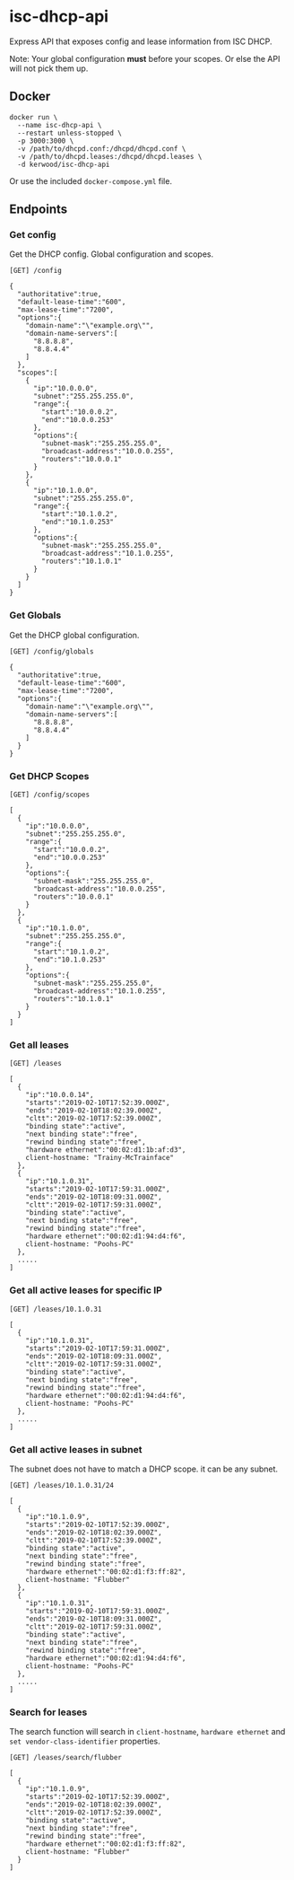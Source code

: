 # isc-dhcp-api
Express API that exposes config and lease information from ISC DHCP.

Note: Your global configuration **must** before your scopes. Or else the API will not pick them up.

## Docker
```
docker run \
  --name isc-dhcp-api \
  --restart unless-stopped \
  -p 3000:3000 \
  -v /path/to/dhcpd.conf:/dhcpd/dhcpd.conf \
  -v /path/to/dhcpd.leases:/dhcpd/dhcpd.leases \
  -d kerwood/isc-dhcp-api
```
Or use the included `docker-compose.yml` file.

## Endpoints
### Get config
Get the DHCP config. Global configuration and scopes.
```
[GET] /config
```
```
{
  "authoritative":true,
  "default-lease-time":"600",
  "max-lease-time":"7200",
  "options":{
    "domain-name":"\"example.org\"",
    "domain-name-servers":[
      "8.8.8.8",
      "8.8.4.4"
    ]
  },
  "scopes":[
    {
      "ip":"10.0.0.0",
      "subnet":"255.255.255.0",
      "range":{
        "start":"10.0.0.2",
        "end":"10.0.0.253"
      },
      "options":{
        "subnet-mask":"255.255.255.0",
        "broadcast-address":"10.0.0.255",
        "routers":"10.0.0.1"
      }
    },
    {
      "ip":"10.1.0.0",
      "subnet":"255.255.255.0",
      "range":{
        "start":"10.1.0.2",
        "end":"10.1.0.253"
      },
      "options":{
        "subnet-mask":"255.255.255.0",
        "broadcast-address":"10.1.0.255",
        "routers":"10.1.0.1"
      }
    }
  ]
}
```
### Get Globals
Get the DHCP global configuration.
```
[GET] /config/globals
```
```
{
  "authoritative":true,
  "default-lease-time":"600",
  "max-lease-time":"7200",
  "options":{
    "domain-name":"\"example.org\"",
    "domain-name-servers":[
      "8.8.8.8",
      "8.8.4.4"
    ]
  }
}
```
### Get DHCP Scopes
```
[GET] /config/scopes
```
```
[
  {
    "ip":"10.0.0.0",
    "subnet":"255.255.255.0",
    "range":{
      "start":"10.0.0.2",
      "end":"10.0.0.253"
    },
    "options":{
      "subnet-mask":"255.255.255.0",
      "broadcast-address":"10.0.0.255",
      "routers":"10.0.0.1"
    }
  },
  {
    "ip":"10.1.0.0",
    "subnet":"255.255.255.0",
    "range":{
      "start":"10.1.0.2",
      "end":"10.1.0.253"
    },
    "options":{
      "subnet-mask":"255.255.255.0",
      "broadcast-address":"10.1.0.255",
      "routers":"10.1.0.1"
    }
  }
]
```
### Get all leases
```
[GET] /leases
```
```
[
  {
    "ip":"10.0.0.14",
    "starts":"2019-02-10T17:52:39.000Z",
    "ends":"2019-02-10T18:02:39.000Z",
    "cltt":"2019-02-10T17:52:39.000Z",
    "binding state":"active",
    "next binding state":"free",
    "rewind binding state":"free",
    "hardware ethernet":"00:02:d1:1b:af:d3",
    client-hostname: "Trainy-McTrainface"
  },
  {
    "ip":"10.1.0.31",
    "starts":"2019-02-10T17:59:31.000Z",
    "ends":"2019-02-10T18:09:31.000Z",
    "cltt":"2019-02-10T17:59:31.000Z",
    "binding state":"active",
    "next binding state":"free",
    "rewind binding state":"free",
    "hardware ethernet":"00:02:d1:94:d4:f6",
    client-hostname: "Poohs-PC"
  },
  .....
]
```
### Get all active leases for specific IP
```
[GET] /leases/10.1.0.31
```
```
[
  {
    "ip":"10.1.0.31",
    "starts":"2019-02-10T17:59:31.000Z",
    "ends":"2019-02-10T18:09:31.000Z",
    "cltt":"2019-02-10T17:59:31.000Z",
    "binding state":"active",
    "next binding state":"free",
    "rewind binding state":"free",
    "hardware ethernet":"00:02:d1:94:d4:f6",
    client-hostname: "Poohs-PC"
  },
  .....
]
```
### Get all active leases in subnet
The subnet does not have to match a DHCP scope. it can be any subnet.
```
[GET] /leases/10.1.0.31/24
```
```
[
  {
    "ip":"10.1.0.9",
    "starts":"2019-02-10T17:52:39.000Z",
    "ends":"2019-02-10T18:02:39.000Z",
    "cltt":"2019-02-10T17:52:39.000Z",
    "binding state":"active",
    "next binding state":"free",
    "rewind binding state":"free",
    "hardware ethernet":"00:02:d1:f3:ff:82",
    client-hostname: "Flubber"
  },
  {
    "ip":"10.1.0.31",
    "starts":"2019-02-10T17:59:31.000Z",
    "ends":"2019-02-10T18:09:31.000Z",
    "cltt":"2019-02-10T17:59:31.000Z",
    "binding state":"active",
    "next binding state":"free",
    "rewind binding state":"free",
    "hardware ethernet":"00:02:d1:94:d4:f6",
    client-hostname: "Poohs-PC"
  },
  .....
]
```
### Search for leases
The search function will search in `client-hostname`, `hardware ethernet` and `set vendor-class-identifier` properties.
```
[GET] /leases/search/flubber
```
```
[
  {
    "ip":"10.1.0.9",
    "starts":"2019-02-10T17:52:39.000Z",
    "ends":"2019-02-10T18:02:39.000Z",
    "cltt":"2019-02-10T17:52:39.000Z",
    "binding state":"active",
    "next binding state":"free",
    "rewind binding state":"free",
    "hardware ethernet":"00:02:d1:f3:ff:82",
    client-hostname: "Flubber"
  }
]
```
